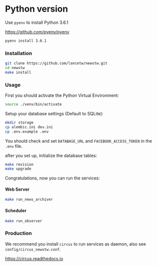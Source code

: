 # Python version

Use `pyenv` to install Python 3.6.1

https://github.com/pyenv/pyenv

```bash
pyenv install 3.6.1
```

### Installation

```bash
git clone https://github.com/lancetw/newstw.git
cd newstw
make install
```

### Usage

First you should activate the Python Virtual Environment:

```bash
source ./venv/bin/activate
```

Setup your database settings (Default to SQLite):

```bash
mkdir storage
cp alembic.ini dev.ini
cp .env.example .env
```

You should check and set `DATABASE_URL` and `FACEBOOK_ACCESS_TOKEN` in the `.env` file.

after you set up, initialize the database tables:

```bash
make revision
make upgrade
```

Congratulations, now you can run the services:

#### Web Server

```bash
make run_news_archiver
```

#### Scheduler

```bash
make run_observer
```

### Production

We recommend you install `circus` to run services as daemon, also see `config/circus_newstw.conf`.

https://circus.readthedocs.io